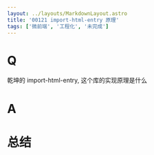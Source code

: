 ```yaml
---
layout: ../layouts/MarkdownLayout.astro
title: '00121 import-html-entry 原理'
tags: ['微前端', '工程化', '未完成']
---
```


# Q

乾坤的 import-html-entry, 这个库的实现原理是什么

# A



# 总结



<script>
  function func() {

  }
  
</script>